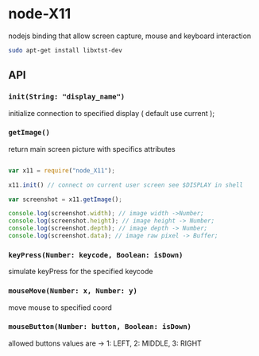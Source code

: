 # node-X11
nodejs binding that allow screen capture, mouse and keyboard interaction
```bash
sudo apt-get install libxtst-dev
```

## API

### `init(String: "display_name")`
 initialize connection to specified display ( default use current );

### `getImage()`

 return main screen picture with specifics attributes 

 ```js

var x11 = require("node_X11");

x11.init() // connect on current user screen see $DISPLAY in shell

var screenshot = x11.getImage();

console.log(screenshot.width); // image width ->Number;
console.log(screenshot.height); // image height -> Number;
console.log(screenshot.depth); // image depth -> Number;
console.log(screenshot.data); // image raw pixel -> Buffer;

 ```

### `keyPress(Number: keycode, Boolean: isDown)`

 simulate keyPress for the specified keycode 
### `mouseMove(Number: x, Number: y)`

 move mouse to specified coord
### `mouseButton(Number: button, Boolean: isDown)`

 allowed buttons values are ->  1: LEFT, 2: MIDDLE, 3: RIGHT



